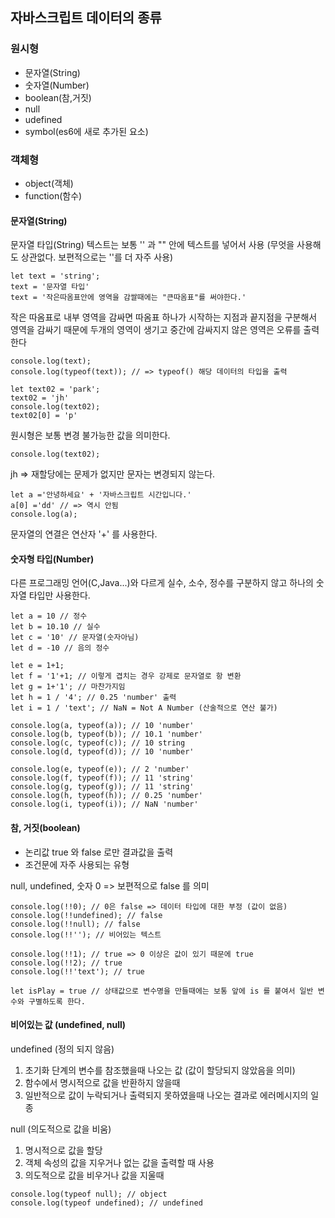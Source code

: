 ## 자바스크립트 데이터의 종류

### 원시형
- 문자열(String) 
- 숫자열(Number) 
- boolean(참,거짓) 
- null 
- udefined 
- symbol(es6에 새로 추가된 요소)

### 객체형
- object(객체)
- function(함수)

#### 문자열(String)
       
문자열 타입(String)
텍스트는 보통 '' 과 "" 안에 텍스트를 넣어서 사용 (무엇을 사용해도 상관없다. 보편적으로는 ''를 더 자주 사용)

```    
let text = 'string';
text = '문자열 타입'
text = '작은따옴표안에 영역을 감쌀때에는 "큰따옴표"를 써야한다.'
```
       
작은 따옴표로 내부 영역을 감싸면 따옴표 하나가 
시작하는 지점과 끝지점을 구분해서 영역을 감싸기 때문에 
두개의 영역이 생기고 중간에 감싸지지 않은 영역은 오류를 출력한다  
        
```      
console.log(text);
console.log(typeof(text)); // => typeof() 해당 데이터의 타입을 출력
```

```
let text02 = 'park';
text02 = 'jh'
console.log(text02);
text02[0] = 'p'
```

원시형은 보통 변경 불가능한 값을 의미한다.

```
console.log(text02);
```

jh => 재할당에는 문제가 없지만 문자는 변경되지 않는다.

```
let a ='안녕하세요' + '자바스크립트 시간입니다.'
a[0] ='dd' // => 역시 안됨
console.log(a);
```

문자열의 연결은 연산자 '+' 를 사용한다.   


#### 숫자형 타입(Number)

다른 프로그래밍 언어(C,Java...)와 다르게 실수, 소수, 정수를 구분하지 않고 하나의 숫자열 타입만 사용한다.

```
let a = 10 // 정수
let b = 10.10 // 실수
let c = '10' // 문자열(숫자아님)
let d = -10 // 음의 정수

let e = 1+1;
let f = '1'+1; // 이렇게 겹치는 경우 강제로 문자열로 항 변환
let g = 1+'1'; // 마찬가지임
let h = 1 / '4'; // 0.25 'number' 출력
let i = 1 / 'text'; // NaN = Not A Number (산술적으로 연산 불가)
        
console.log(a, typeof(a)); // 10 'number'
console.log(b, typeof(b)); // 10.1 'number'
console.log(c, typeof(c)); // 10 string
console.log(d, typeof(d)); // 10 'number'
        
console.log(e, typeof(e)); // 2 'number'
console.log(f, typeof(f)); // 11 'string'
console.log(g, typeof(g)); // 11 'string'
console.log(h, typeof(h)); // 0.25 'number'
console.log(i, typeof(i)); // NaN 'number'
```

#### 참, 거짓(boolean)
- 논리값 true 와 false 로만 결과값을 출력
- 조건문에 자주 사용되는 유형

null, undefined, 숫자 0 => 보편적으로 false 를 의미

```
console.log(!!0); // 0은 false => 데이터 타입에 대한 부정 (값이 없음)
console.log(!!undefined); // false
console.log(!!null); // false
console.log(!!''); // 비어있는 텍스트

console.log(!!1); // true => 0 이상은 값이 있기 때문에 true
console.log(!!2); // true
console.log(!!'text'); // true

let isPlay = true // 상태값으로 변수명을 만들때에는 보통 앞에 is 를 붙여서 일반 변수와 구별하도록 한다.
```


#### 비어있는 값 (undefined, null)

undefined (정의 되지 않음)
1. 초기화 단계의 변수를 참조했을때 나오는 값 (값이 할당되지 않았음을 의미)
2. 함수에서 명시적으로 값을 반환하지 않을때
3. 일반적으로 값이 누락되거나 출력되지 못하였을때 나오는 결과로 에러메시지의 일종 

null (의도적으로 값을 비움)
1. 명시적으로 값을 할당
2. 객체 속성의 값을 지우거나 없는 값을 출력할 때 사용
3. 의도적으로 값을 비우거나 값을 지울때 

```
console.log(typeof null); // object
console.log(typeof undefined); // undefined
```
